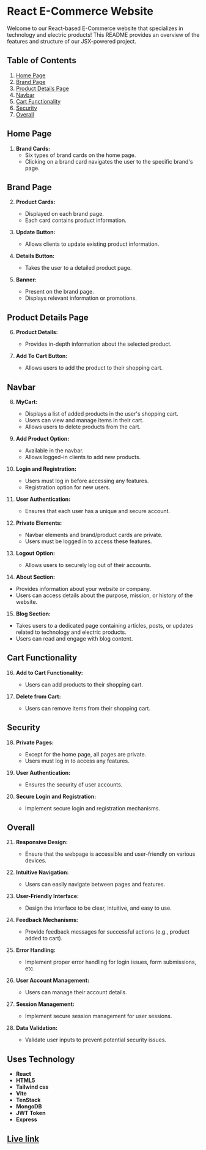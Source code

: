 # React E-Commerce Website

Welcome to our React-based E-Commerce website that specializes in technology and electric products! This README provides an overview of the features and structure of our JSX-powered project.

## Table of Contents

1. [Home Page](#home-page)
2. [Brand Page](#brand-page)
3. [Product Details Page](#product-details-page)
4. [Navbar](#navbar)
5. [Cart Functionality](#cart-functionality)
6. [Security](#security)
7. [Overall](#overall)

## Home Page

1. **Brand Cards:**
   - Six types of brand cards on the home page.
   - Clicking on a brand card navigates the user to the specific brand's page.

## Brand Page

2. **Product Cards:**

   - Displayed on each brand page.
   - Each card contains product information.

3. **Update Button:**

   - Allows clients to update existing product information.

4. **Details Button:**

   - Takes the user to a detailed product page.

5. **Banner:**
   - Present on the brand page.
   - Displays relevant information or promotions.

## Product Details Page

6. **Product Details:**

   - Provides in-depth information about the selected product.

7. **Add To Cart Button:**
   - Allows users to add the product to their shopping cart.

## Navbar

8. **MyCart:**

   - Displays a list of added products in the user's shopping cart.
   - Users can view and manage items in their cart.
   - Allows users to delete products from the cart.

9. **Add Product Option:**

   - Available in the navbar.
   - Allows logged-in clients to add new products.

10. **Login and Registration:**

    - Users must log in before accessing any features.
    - Registration option for new users.

11. **User Authentication:**

    - Ensures that each user has a unique and secure account.

12. **Private Elements:**

    - Navbar elements and brand/product cards are private.
    - Users must be logged in to access these features.

13. **Logout Option:**

    - Allows users to securely log out of their accounts.

14. **About Section:**

- Provides information about your website or company.
- Users can access details about the purpose, mission, or history of the website.

15. **Blog Section:**

- Takes users to a dedicated page containing articles, posts, or updates related to technology and electric products.
- Users can read and engage with blog content.

## Cart Functionality

16. **Add to Cart Functionality:**

    - Users can add products to their shopping cart.

17. **Delete from Cart:**
    - Users can remove items from their shopping cart.

## Security

18. **Private Pages:**

    - Except for the home page, all pages are private.
    - Users must log in to access any features.

19. **User Authentication:**

    - Ensures the security of user accounts.

20. **Secure Login and Registration:**
    - Implement secure login and registration mechanisms.

## Overall

21. **Responsive Design:**

    - Ensure that the webpage is accessible and user-friendly on various devices.

22. **Intuitive Navigation:**

    - Users can easily navigate between pages and features.

23. **User-Friendly Interface:**

    - Design the interface to be clear, intuitive, and easy to use.

24. **Feedback Mechanisms:**

    - Provide feedback messages for successful actions (e.g., product added to cart).

25. **Error Handling:**

    - Implement proper error handling for login issues, form submissions, etc.

26. **User Account Management:**

    - Users can manage their account details.

27. **Session Management:**

    - Implement secure session management for user sessions.

28. **Data Validation:**
    - Validate user inputs to prevent potential security issues.

## Uses Technology

- **React**
- **HTML5**
- **Tailwind css**
- **Vite**
- **TenStack**
- **MongoDB**
- **JWT Token**
- **Express**


## [ Live link](https://brash-muscle.surge.sh/)
